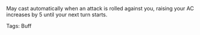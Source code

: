 May cast automatically when an attack is rolled against you, raising your AC increases by 5 until your next turn starts.

Tags: Buff